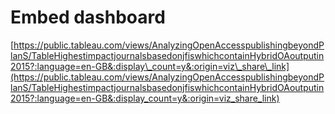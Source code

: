 # Embed dashboard

[https://public.tableau.com/views/AnalyzingOpenAccesspublishingbeyondPlanS/TableHighestimpactjournalsbasedonjfiswhichcontainHybridOAoutputin2015?:language=en-GB&:display\_count=y&:origin=viz\_share\_link](https://public.tableau.com/views/AnalyzingOpenAccesspublishingbeyondPlanS/TableHighestimpactjournalsbasedonjfiswhichcontainHybridOAoutputin2015?:language=en-GB&:display_count=y&:origin=viz_share_link)

